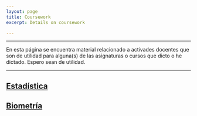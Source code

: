 ```yaml
---
layout: page
title: Coursework
excerpt: Details on coursework

---
```


<style>H1{color:DarkRed;}</style>
<style>H2{color:Red;}</style>

--------

En esta página se encuentra material relacionado a 
 activades docentes que son de utilidad para alguna(s) de las asignaturas o cursos que dicto o he dictado. Espero sean de utilidad.
 
--------

## [Estadística](/statstuff.md)

## [Biometría](/biomfor.md)

